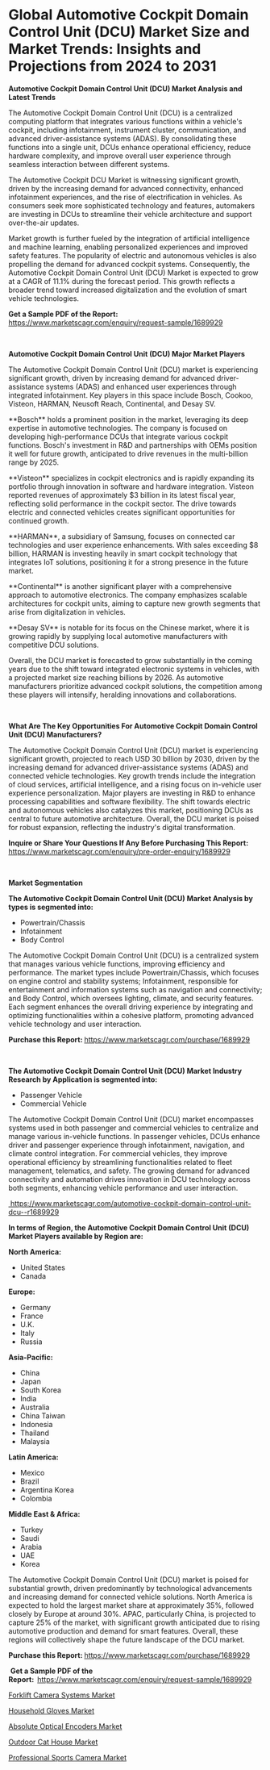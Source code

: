 <p><h1>Global Automotive Cockpit Domain Control Unit (DCU) Market Size and Market Trends: Insights and Projections from 2024 to 2031</h1></p><p><strong>Automotive Cockpit Domain Control Unit (DCU) Market Analysis and Latest Trends</strong></p>
<p><p>The Automotive Cockpit Domain Control Unit (DCU) is a centralized computing platform that integrates various functions within a vehicle's cockpit, including infotainment, instrument cluster, communication, and advanced driver-assistance systems (ADAS). By consolidating these functions into a single unit, DCUs enhance operational efficiency, reduce hardware complexity, and improve overall user experience through seamless interaction between different systems.</p><p>The Automotive Cockpit DCU Market is witnessing significant growth, driven by the increasing demand for advanced connectivity, enhanced infotainment experiences, and the rise of electrification in vehicles. As consumers seek more sophisticated technology and features, automakers are investing in DCUs to streamline their vehicle architecture and support over-the-air updates.</p><p>Market growth is further fueled by the integration of artificial intelligence and machine learning, enabling personalized experiences and improved safety features. The popularity of electric and autonomous vehicles is also propelling the demand for advanced cockpit systems. Consequently, the Automotive Cockpit Domain Control Unit (DCU) Market is expected to grow at a CAGR of 11.1% during the forecast period. This growth reflects a broader trend toward increased digitalization and the evolution of smart vehicle technologies.</p></p>
<p><strong>Get a Sample PDF of the Report:&nbsp;</strong> <a href="https://www.marketscagr.com/enquiry/request-sample/1689929?utm_campaign=1556&utm_medium=2&utm_source=Github&utm_content=ia&utm_term=17102024&utm_id=automotive-cockpit-domain-control-unit-dcu">https://www.marketscagr.com/enquiry/request-sample/1689929</a></p>
<p>&nbsp;</p>
<p><strong>Automotive Cockpit Domain Control Unit (DCU) Major Market Players</strong></p>
<p><p>The Automotive Cockpit Domain Control Unit (DCU) market is experiencing significant growth, driven by increasing demand for advanced driver-assistance systems (ADAS) and enhanced user experiences through integrated infotainment. Key players in this space include Bosch, Cookoo, Visteon, HARMAN, Neusoft Reach, Continental, and Desay SV.</p><p>**Bosch** holds a prominent position in the market, leveraging its deep expertise in automotive technologies. The company is focused on developing high-performance DCUs that integrate various cockpit functions. Bosch's investment in R&D and partnerships with OEMs position it well for future growth, anticipated to drive revenues in the multi-billion range by 2025.</p><p>**Visteon** specializes in cockpit electronics and is rapidly expanding its portfolio through innovation in software and hardware integration. Visteon reported revenues of approximately $3 billion in its latest fiscal year, reflecting solid performance in the cockpit sector. The drive towards electric and connected vehicles creates significant opportunities for continued growth.</p><p>**HARMAN**, a subsidiary of Samsung, focuses on connected car technologies and user experience enhancements. With sales exceeding $8 billion, HARMAN is investing heavily in smart cockpit technology that integrates IoT solutions, positioning it for a strong presence in the future market.</p><p>**Continental** is another significant player with a comprehensive approach to automotive electronics. The company emphasizes scalable architectures for cockpit units, aiming to capture new growth segments that arise from digitalization in vehicles.</p><p>**Desay SV** is notable for its focus on the Chinese market, where it is growing rapidly by supplying local automotive manufacturers with competitive DCU solutions.</p><p>Overall, the DCU market is forecasted to grow substantially in the coming years due to the shift toward integrated electronic systems in vehicles, with a projected market size reaching billions by 2026. As automotive manufacturers prioritize advanced cockpit solutions, the competition among these players will intensify, heralding innovations and collaborations.</p></p>
<p>&nbsp;</p>
<p><strong>What Are The Key Opportunities For Automotive Cockpit Domain Control Unit (DCU) Manufacturers?</strong></p>
<p><p>The Automotive Cockpit Domain Control Unit (DCU) market is experiencing significant growth, projected to reach USD 30 billion by 2030, driven by the increasing demand for advanced driver-assistance systems (ADAS) and connected vehicle technologies. Key growth trends include the integration of cloud services, artificial intelligence, and a rising focus on in-vehicle user experience personalization. Major players are investing in R&D to enhance processing capabilities and software flexibility. The shift towards electric and autonomous vehicles also catalyzes this market, positioning DCUs as central to future automotive architecture. Overall, the DCU market is poised for robust expansion, reflecting the industry's digital transformation.</p></p>
<p><strong>Inquire or Share Your Questions If Any Before Purchasing This Report:</strong> <a href="https://www.marketscagr.com/enquiry/pre-order-enquiry/1689929?utm_campaign=1556&utm_medium=2&utm_source=Github&utm_content=ia&utm_term=17102024&utm_id=automotive-cockpit-domain-control-unit-dcu">https://www.marketscagr.com/enquiry/pre-order-enquiry/1689929</a></p>
<p>&nbsp;</p>
<p><strong>Market Segmentation</strong></p>
<p><strong>The Automotive Cockpit Domain Control Unit (DCU) Market Analysis by types is segmented into:</strong></p>
<p><ul><li>Powertrain/Chassis</li><li>Infotainment</li><li>Body Control</li></ul></p>
<p><p>The Automotive Cockpit Domain Control Unit (DCU) is a centralized system that manages various vehicle functions, improving efficiency and performance. The market types include Powertrain/Chassis, which focuses on engine control and stability systems; Infotainment, responsible for entertainment and information systems such as navigation and connectivity; and Body Control, which oversees lighting, climate, and security features. Each segment enhances the overall driving experience by integrating and optimizing functionalities within a cohesive platform, promoting advanced vehicle technology and user interaction.</p></p>
<p><strong>Purchase this Report:&nbsp;</strong><a href="https://www.marketscagr.com/purchase/1689929?utm_campaign=1556&utm_medium=2&utm_source=Github&utm_content=ia&utm_term=17102024&utm_id=automotive-cockpit-domain-control-unit-dcu">https://www.marketscagr.com/purchase/1689929</a></p>
<p>&nbsp;</p>
<p><strong>The Automotive Cockpit Domain Control Unit (DCU) Market Industry Research by Application is segmented into:</strong></p>
<p><ul><li>Passenger Vehicle</li><li>Commercial Vehicle</li></ul></p>
<p><p>The Automotive Cockpit Domain Control Unit (DCU) market encompasses systems used in both passenger and commercial vehicles to centralize and manage various in-vehicle functions. In passenger vehicles, DCUs enhance driver and passenger experience through infotainment, navigation, and climate control integration. For commercial vehicles, they improve operational efficiency by streamlining functionalities related to fleet management, telematics, and safety. The growing demand for advanced connectivity and automation drives innovation in DCU technology across both segments, enhancing vehicle performance and user interaction.</p></p>
<p><a href="https://www.marketscagr.com/automotive-cockpit-domain-control-unit-dcu--r1689929?utm_campaign=1556&utm_medium=2&utm_source=Github&utm_content=ia&utm_term=17102024&utm_id=automotive-cockpit-domain-control-unit-dcu">&nbsp;https://www.marketscagr.com/automotive-cockpit-domain-control-unit-dcu--r1689929</a></p>
<p><strong>In terms of Region, the Automotive Cockpit Domain Control Unit (DCU) Market Players available by Region are:</strong></p>
<p>
    <p> <strong> North America: </strong>
        <ul>
            <li>United States</li>
            <li>Canada</li>
        </ul>
        </p> 
    <p> <strong> Europe: </strong>
        <ul>
            <li>Germany</li>
            <li>France</li>
            <li>U.K.</li>
            <li>Italy</li>
            <li>Russia</li>
        </ul>
        </p> 
    <p> <strong> Asia-Pacific: </strong>
        <ul>
            <li>China</li>
            <li>Japan</li>
            <li>South Korea</li>
            <li>India</li>
            <li>Australia</li>
            <li>China Taiwan</li>
            <li>Indonesia</li>
            <li>Thailand</li>
            <li>Malaysia</li>
        </ul>
        </p> 
    <p> <strong> Latin America: </strong>
        <ul>
            <li>Mexico</li>
            <li>Brazil</li>
            <li>Argentina Korea</li>
            <li>Colombia</li>
        </ul>
        </p> 
    <p> <strong> Middle East & Africa: </strong>
        <ul>
            <li>Turkey</li>
            <li>Saudi</li>
            <li>Arabia</li>
            <li>UAE</li>
            <li>Korea</li>
        </ul>
    </p>
    </p>
<p><p>The Automotive Cockpit Domain Control Unit (DCU) market is poised for substantial growth, driven predominantly by technological advancements and increasing demand for connected vehicle solutions. North America is expected to hold the largest market share at approximately 35%, followed closely by Europe at around 30%. APAC, particularly China, is projected to capture 25% of the market, with significant growth anticipated due to rising automotive production and demand for smart features. Overall, these regions will collectively shape the future landscape of the DCU market.</p></p>
<p><strong>Purchase this Report: </strong><a href="https://www.marketscagr.com/purchase/1689929?utm_campaign=1556&utm_medium=2&utm_source=Github&utm_content=ia&utm_term=17102024&utm_id=automotive-cockpit-domain-control-unit-dcu">https://www.marketscagr.com/purchase/1689929</a></p>
<p>&nbsp;<strong>Get a Sample PDF of the Report:&nbsp;&nbsp;</strong><a href="https://www.marketscagr.com/enquiry/request-sample/1689929?utm_campaign=1556&utm_medium=2&utm_source=Github&utm_content=ia&utm_term=17102024&utm_id=automotive-cockpit-domain-control-unit-dcu">https://www.marketscagr.com/enquiry/request-sample/1689929</a></p>
<p><strong></strong></p>
<p><p><a href="https://www.linkedin.com/pulse/regional-adaptations-global-forklift-camera-systems-market-trends-ps33e?utm_campaign=1556&utm_medium=2&utm_source=Github&utm_content=ia&utm_term=17102024&utm_id=automotive-cockpit-domain-control-unit-dcu">Forklift Camera Systems Market</a></p><p><a href="https://www.linkedin.com/pulse/navigating-global-household-gloves-market-landscape-trends-cesoe?utm_campaign=1556&utm_medium=2&utm_source=Github&utm_content=ia&utm_term=17102024&utm_id=automotive-cockpit-domain-control-unit-dcu">Household Gloves Market</a></p><p><a href="https://www.linkedin.com/pulse/in-depth-analysis-global-absolute-optical-encoders-market-scope-og3ve?utm_campaign=1556&utm_medium=2&utm_source=Github&utm_content=ia&utm_term=17102024&utm_id=automotive-cockpit-domain-control-unit-dcu">Absolute Optical Encoders Market</a></p><p><a href="https://www.linkedin.com/pulse/surfing-outdoor-cat-house-wave-riding-market-currents-vh8je?utm_campaign=1556&utm_medium=2&utm_source=Github&utm_content=ia&utm_term=17102024&utm_id=automotive-cockpit-domain-control-unit-dcu">Outdoor Cat House Market</a></p><p><a href="https://www.linkedin.com/pulse/professional-sports-camera-market-global-share-ranking-lfdce?utm_campaign=1556&utm_medium=2&utm_source=Github&utm_content=ia&utm_term=17102024&utm_id=automotive-cockpit-domain-control-unit-dcu">Professional Sports Camera Market</a></p></p>